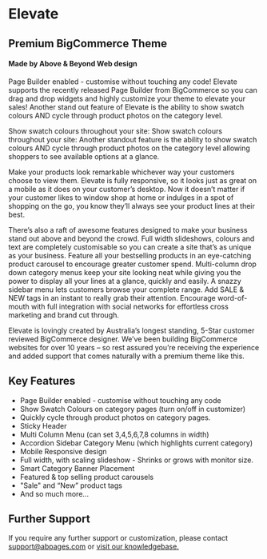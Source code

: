# Elevate
## Premium BigCommerce Theme
#### Made by Above & Beyond Web design
Page Builder enabled - customise without touching any code! 
Elevate supports the recently released Page Builder from BigCommerce so you can drag and drop widgets and highly customize your theme to elevate your sales! Another stand out feature of Elevate is the ability to show swatch colours AND cycle through product photos on the category level. 

Show swatch colours throughout your site:
Show swatch colours throughout your site: Another standout feature is the ability to show swatch colours AND cycle through product photos on the category level allowing shoppers to see available options at a glance.

Make your products look remarkable whichever way your customers choose to view them. 
Elevate is fully responsive, so it looks just as great on a mobile as it does on your customer’s desktop.
Now it doesn’t matter if your customer likes to window shop at home or indulges in a spot of shopping on the go, you know they’ll always see your product lines at their best. 

There’s also a raft of awesome features designed to make your business stand out above 
and beyond the crowd. Full width slideshows, colours and text are completely customisable so you can 
create a site that’s as unique as your business. Feature all your bestselling products in an eye-catching 
product carousel to encourage greater customer spend. Multi-column drop down category 
menus keep your site looking neat while giving you the power to display all your 
lines at a glance, quickly and easily. A snazzy sidebar menu lets customers browse your 
complete range. Add SALE & NEW tags in an instant to really grab their attention. 
Encourage word-of-mouth with full integration with social networks for effortless cross marketing and brand cut 
through. 

Elevate is lovingly created by Australia’s longest standing, 5-Star customer reviewed BigCommerce designer. We’ve been building BigCommerce websites for over 10 years – so rest assured you’re receiving the experience and added support that comes naturally with a premium theme like this.

## Key Features
* Page Builder enabled - customise without touching any code
* Show Swatch Colours on category pages (turn on/off in customizer)
* Quickly cycle through product photos on category pages.
* Sticky Header
* Multi Column Menu (can set 3,4,5,6,7,8 columns in width)
* Accordion Sidebar Category Menu (which highlights current category)
* Mobile Responsive design
* Full width, with scaling slideshow - Shrinks or grows with monitor size.
* Smart Category Banner Placement
* Featured & top selling product carousels
* "Sale" and “New” product tags
* And so much more...


## Further Support
If you require any further support or customization, please contact support@abpages.com or [visit our knowledgebase.](https://clients.abpages.com/index.php?rp=/knowledgebase/13/BigCommerce-Themes)
